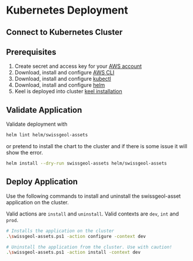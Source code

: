 # Kubernetes Deployment

## Connect to Kubernetes Cluster

## Prerequisites

1. Create secret and access key for your [AWS account](https://us-east-1.console.aws.amazon.com/iamv2/home?region=us-east-1#/security_credentials?section=IAM_credentials)
2. Download, install and configure [AWS CLI](https://docs.aws.amazon.com/cli/latest/userguide/getting-started-install.html)
3. Download, install and configure [kubectl](https://kubernetes.io/docs/tasks/tools/install-kubectl-windows/#install-nonstandard-package-tools)
4. Download, install and configure [helm](https://helm.sh/docs/intro/install/)
5. Keel is deployed into cluster [keel installation](https://keel.sh/docs/#installation)

## Validate Application

Validate deployment with
```bash
helm lint helm/swissgeol-assets
```
or pretend to install the chart to the cluster and if there is some issue it will show the error.
```bash
helm install --dry-run swissgeol-assets helm/swissgeol-assets
```

## Deploy Application

Use the following commands to install and uninstall the swissgeol-asset application on the cluster.

Valid actions are `install` and `uninstall`.
Valid contexts are `dev`, `int` and `prod`.

```bash
# Installs the application on the cluster
.\swissgeol-assets.ps1 -action configure -context dev

# Uninstall the application from the cluster. Use with caution!
.\swissgeol-assets.ps1 -action install -context dev
```
